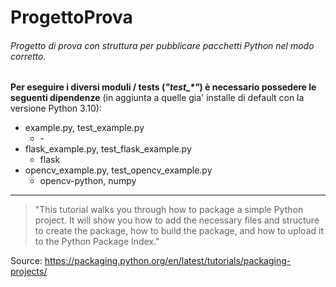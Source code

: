 # ProgettoProva
###### Progetto di prova con struttura per pubblicare pacchetti Python nel modo corretto.

**Per eseguire i diversi moduli / tests (*"test_\*"*) è necessario possedere le seguenti dipendenze** (in aggiunta a quelle gia' installe di default con la versione Python 3.10):

- example.py, test_example.py
  - \-
- flask_example.py, test_flask_example.py
  - flask
- opencv_example.py, test_opencv_example.py
  - opencv-python, numpy

___
> "This tutorial walks you through how to package a simple Python project.
It will show you how to add the necessary files and structure to create the package, how to build the package, and how to upload it to the Python Package Index."

Source: https://packaging.python.org/en/latest/tutorials/packaging-projects/
